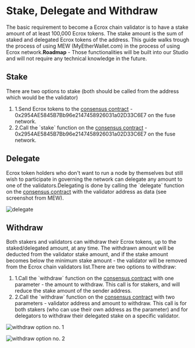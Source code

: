 # Stake, Delegate and Withdraw

The basic requirement to become a Ecrox chain validator is to have a stake amount of at least 100,000 Ecrox tokens. The stake amount is the sum of staked and delegated Ecrox tokens of the address. This guide walks trough the process of using MEW (MyEtherWallet.com) in the process of using Ecrox network.**Roadmap** - Those functionalities will be built into our Studio and will not require any technical knowledge in the future.

## Stake <a href="#stake" id="stake"></a>

There are two options to stake (both should be called from the address which would be the validator)

1. 1.Send Ecrox tokens to the [consensus contract](https://ecroxscan.com/address/0x2954AE5845B7Bb96e2147458926031a02D33C6E7) - 0x2954AE5845B7Bb96e2147458926031a02D33C6E7 on the fuse network.
2. 2.Call the \`stake\` function on the [consensus contract](https://ecroxscan.com/address/0x2954AE5845B7Bb96e2147458926031a02D33C6E7) - 0x2954AE5845B7Bb96e2147458926031a02D33C6E7 on the fuse network.

## Delegate <a href="#delegate" id="delegate"></a>

Ecrox token holders who don't want to run a node by themselves but still wish to participate in governing the network can delegate any amount to one of the validators.Delegating is done by calling the \`delegate\` function on the [consensus contract](https://ecroxscan.com/address/0x2954AE5845B7Bb96e2147458926031a02D33C6E7) with the validator address as data (see screenshot from MEW).

![delegate](https://3886961007-files.gitbook.io/\~/files/v0/b/gitbook-x-prod.appspot.com/o/spaces%2F-MQROvzQPC4eD8u5AQhv%2Fuploads%2FfW2bi43f3TMgmwzi7wSZ%2Fimage.png?alt=media\&token=f30eb8a1-ff40-4f1e-9f73-89466ea2c83e)

## Withdraw <a href="#withdraw" id="withdraw"></a>

Both stakers and validators can withdraw their Ecrox tokens, up to the staked/delegated amount, at any time. The withdrawn amount will be deducted from the validator stake amount, and if the stake amount becomes below the minimum stake amount - the validator will be removed from the Ecrox chain validators list.There are two options to withdraw:

1. 1.Call the \`withdraw\` function on the [consensus contract](https://ecroxscan.com/address/0x2954AE5845B7Bb96e2147458926031a02D33C6E7) with one parameter - the amount to withdraw. This call is for stakers, and will reduce the stake amount of the sender address.
2. 2.Call the \`withdraw\` function on the [consensus contract](https://ecroxscan.com/address/0x2954AE5845B7Bb96e2147458926031a02D33C6E7) with two parameters - validator address and amount to withdraw. This call is for both stakers (who can use their own address as the parameter) and for delegators to withdraw their delegated stake on a specific validator.

![withdraw option no. 1](https://3886961007-files.gitbook.io/\~/files/v0/b/gitbook-x-prod.appspot.com/o/spaces%2F-MQROvzQPC4eD8u5AQhv%2Fuploads%2FyBpFV4W9N9vgpGyFEr76%2Fimage.png?alt=media\&token=0f715110-4b8d-4a35-81a6-93383d903f42)

![withdraw option no. 2](https://3886961007-files.gitbook.io/\~/files/v0/b/gitbook-x-prod.appspot.com/o/spaces%2F-MQROvzQPC4eD8u5AQhv%2Fuploads%2FTGmteQzEhEXuDVbibfVt%2Fimage.png?alt=media\&token=84a4f2a6-3c5e-41d7-b427-a845db9f82d2)
